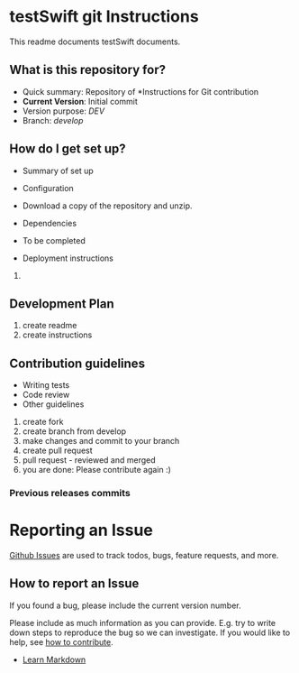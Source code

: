 # testSwift git Instructions

This readme documents testSwift documents.

## What is this repository for? ##

* Quick summary: Repository of *Instructions for Git contribution 
* **Current Version**:  Initial commit
* Version purpose: *DEV*
* Branch: *develop*


## How do I get set up? ##

* Summary of set up


* Configuration
* Download a copy of the repository and unzip.

* Dependencies
* To be completed


* Deployment instructions
1. 

## Development Plan ##
1. create readme
2. create instructions

## Contribution guidelines ##

* Writing tests
* Code review
* Other guidelines
1. create fork
2. create branch from develop
3. make changes and commit to your branch
4. create pull request
5. pull request - reviewed and merged
6. you are done: Please contribute again :)

### Previous releases commits ###



# Reporting an Issue

[Github Issues](https://github.com/pirmavk/testSwift/issues) are used to track todos, bugs, feature requests, and more.


## How to report an Issue

If you found a bug, please include the current version number.

Please include as much information as you can provide. E.g. try to write down steps to reproduce the bug so we can investigate. If you would like to help, see [how to contribute](#Contribute).

* [Learn Markdown](https://bitbucket.org/tutorials/markdowndemo)

